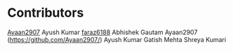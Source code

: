 # Contributors
[Ayaan2907](https://github.com/Ayaan2907/)
Ayush Kumar
[faraz6188](https://github.com/faraz6188/)
Abhishek Gautam
Ayaan2907 (https://github.com/Ayaan2907/)
Ayush Kumar
Gatish Mehta
Shreya Kumari 
